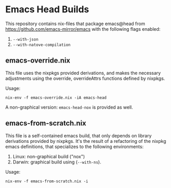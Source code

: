 # Emacs Head Builds

This repository contains nix-files that package emacs@head from https://github.com/emacs-mirror/emacs with the following flags enabled:

1. `--with-json`
2. `--with-natove-compilation`

## emacs-override.nix

This file uses the nixpkgs provided derivations, and makes the necessary adjustments
using the override, overrideAttrs functions defined by nixpkgs.

Usage:
```
nix-env -f emacs-override.nix -iA emacs-head
```

A non-graphical version: `emacs-head-nox` is provided as well.

## emacs-from-scratch.nix

This file is a self-contained emacs build, that only depends on library derivations provided by
nixpkgs. It's the result of a refactoring of the nixpkg emacs definitions, that specializes
to the following environments:

1. Linux: non-graphical build ("nox")
2. Darwin: graphical build using (`--with-ns`).

Usage:
```
nix-env -f emacs-from-scratch.nix -i
```
